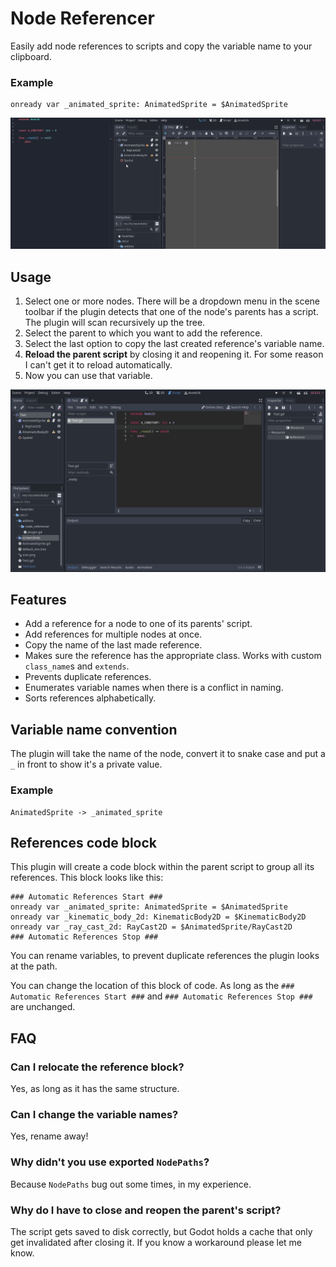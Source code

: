 # Node Referencer

Easily add node references to scripts and copy the variable name to your clipboard.

### Example

```gdscript
onready var _animated_sprite: AnimatedSprite = $AnimatedSprite
```

![Overview Gif](screenshots/overview.gif)

## Usage

1. Select one or more nodes. There will be a dropdown menu in the scene toolbar if the plugin detects that one of the node's parents has a script. The plugin will scan recursively up the tree.
2. Select the parent to which you want to add the reference.
3. Select the last option to copy the last created reference's variable name.
4. **Reload the parent script** by closing it and reopening it. For some reason I can't get it to reload automatically.
5. Now you can use that variable.

![Usage](screenshots/usage.gif)

## Features

* Add a reference for a node to one of its parents' script.
* Add references for multiple nodes at once.
* Copy the name of the last made reference.
* Makes sure the reference has the appropriate class. Works with custom `class_name`s and `extends`.
* Prevents duplicate references.
* Enumerates variable names when there is a conflict in naming.
* Sorts references alphabetically.

## Variable name convention

The plugin will take the name of the node, convert it to snake case and put a `_` in front to show it's a private value.

### Example

```
AnimatedSprite -> _animated_sprite
```

## References code block

This plugin will create a code block within the parent script to group all its references. This block looks like this:

```gdscript
### Automatic References Start ###
onready var _animated_sprite: AnimatedSprite = $AnimatedSprite
onready var _kinematic_body_2d: KinematicBody2D = $KinematicBody2D
onready var _ray_cast_2d: RayCast2D = $AnimatedSprite/RayCast2D
### Automatic References Stop ###
```

You can rename variables, to prevent duplicate references the plugin looks at the path.

You can change the location of this block of code. As long as the `### Automatic References Start ###` and `### Automatic References Stop ###` are unchanged.

## FAQ

### Can I relocate the reference block?
Yes, as long as it has the same structure.

### Can I change the variable names?
Yes, rename away!

### Why didn't you use exported `NodePaths`?
Because `NodePaths` bug out some times, in my experience.

### Why do I have to close and reopen the parent's script?
The script gets saved to disk correctly, but Godot holds a cache that only get invalidated after closing it. If you know a workaround please let me know.